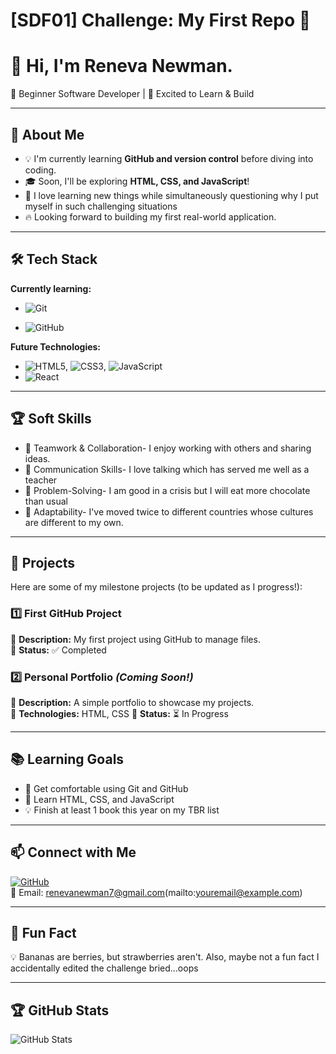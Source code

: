 # [SDF01] Challenge: My First Repo 🚀

# 👋 Hi, I'm Reneva Newman. 

🌱 Beginner Software Developer | 🚀 Excited to Learn & Build

---

## 🎯 About Me

- 💡 I'm currently learning **GitHub and version control** before diving into coding.
- 🎓 Soon, I'll be exploring **HTML, CSS, and JavaScript**!
- 🤖 I love learning new things while simultaneously questioning why I put myself in such challenging situations
- 🔥 Looking forward to building my first real-world application.

---

## 🛠️ Tech Stack

**Currently learning:**

- ![Git](https://img.shields.io/badge/-Git-F05032?style=flat&logo=git&logoColor=white)

- ![GitHub](https://img.shields.io/badge/-GitHub-181717?style=flat-circle&logo=github)

**Future Technologies:**

- ![HTML5](https://img.shields.io/badge/-HTML5-black?style=flat-circle&logo=html5&logoColor=white), ![CSS3](https://img.shields.io/badge/-CSS3-black?style=flat-circle&logo=css3), ![JavaScript](https://img.shields.io/badge/-JavaScript-black?style=flat-circle&logo=javascript)
- ![React](https://img.shields.io/badge/-React-black?style=flat-circle&logo=react)

---

## 🏆 Soft Skills

- 🤝 Teamwork & Collaboration- I enjoy working with others and sharing ideas. 
- 📢 Communication Skills- I love talking which has served me well as a teacher
- 🎯 Problem-Solving- I am good in a crisis but I will eat more chocolate than usual
- 🚀 Adaptability- I've moved twice to different countries whose cultures are different to my own. 

---

## 📌 Projects

Here are some of my milestone projects (to be updated as I progress!):

### **1️⃣ First GitHub Project**

🔹 **Description:** My first project using GitHub to manage files.  
🔹 **Status:** ✅ Completed

### **2️⃣ Personal Portfolio** _(Coming Soon!)_

🔹 **Description:** A simple portfolio to showcase my projects.  
🔹 **Technologies:** HTML, CSS
🔹 **Status:** ⏳ In Progress

---

## 📚 Learning Goals

- 🚀 Get comfortable using Git and GitHub
- 🎨 Learn HTML, CSS, and JavaScript
- 💡 Finish at least 1 book this year on my TBR list

---

## 📫 Connect with Me

[![GitHub](https://img.shields.io/badge/-GitHub-181717?style=flat&logo=github&logoColor=white)](https://github.com/Reneva-dev)    
📧 Email: renevanewman7@gmail.com(mailto:youremail@example.com)

---

## 🚀 Fun Fact

💡 Bananas are berries, but strawberries aren't. Also, maybe not a fun fact I accidentally edited the challenge bried...oops

---

## 🏆 GitHub Stats

![GitHub Stats](https://github-readme-stats.vercel.app/api?username=yourusername&show_icons=true&theme=radical)
